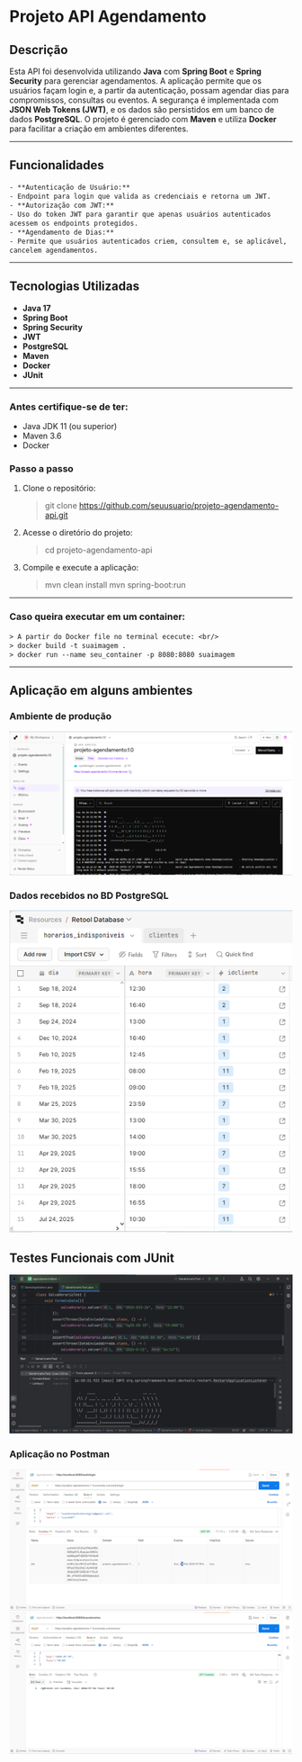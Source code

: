 # Projeto API Agendamento

## Descrição
Esta API foi desenvolvida utilizando **Java** com **Spring Boot** e **Spring Security** para gerenciar agendamentos. A aplicação permite que os usuários façam login e, a partir da autenticação, possam agendar dias para compromissos, consultas ou eventos. A segurança é implementada com **JSON Web Tokens (JWT)**, e os dados são persistidos em um banco de dados **PostgreSQL**. O projeto é gerenciado com **Maven** e utiliza **Docker** para facilitar a criação em ambientes diferentes.

---

## Funcionalidades
    - **Autenticação de Usuário:**
    - Endpoint para login que valida as credenciais e retorna um JWT.
    - **Autorização com JWT:**
    - Uso do token JWT para garantir que apenas usuários autenticados acessem os endpoints protegidos.
    - **Agendamento de Dias:**
    - Permite que usuários autenticados criem, consultem e, se aplicável, cancelem agendamentos.

---

## Tecnologias Utilizadas

- **Java 17**
- **Spring Boot**
- **Spring Security**
- **JWT**
- **PostgreSQL**
- **Maven**
- **Docker**
- **JUnit**

---

### Antes certifique-se de ter:
- Java JDK 11 (ou superior)
- Maven 3.6
- Docker
    
### Passo a passo

1. Clone o repositório:
   > git clone https://github.com/seuusuario/projeto-agendamento-api.git
  
2. Acesse o diretório do projeto:
   > cd projeto-agendamento-api

3. Compile e execute a aplicação:
   > mvn clean install
   > mvn spring-boot:run

---

### Caso queira executar em um container:

    > A partir do Docker file no terminal ececute: <br/>
    > docker build -t suaimagem .
    > docker run --name seu_container -p 8080:8080 suaimagem

---

## Aplicação em alguns ambientes
### Ambiente de produção
![Database page](src/main/resources/static/logs.png)

### Dados recebidos no BD PostgreSQL 
![Database page](src/main/resources/static/dadosAgenda.png)
    
## Testes Funcionais com JUnit
![TestesPage](src/main/resources/static/testes.png)

### Aplicação no Postman
![PostmanPage](src/main/resources/static/postmanLogin.png)
![PostmanPage](src/main/resources/static/postmanAgendar.png)
